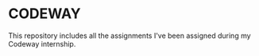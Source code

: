 # CODEWAY
This repository includes all the assignments I've been assigned during my Codeway internship.

